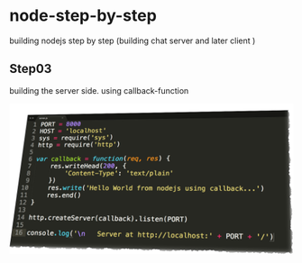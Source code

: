 node-step-by-step
=================

building nodejs step by step (building chat server and later client )


## Step03 

building the server side.
using callback-function

<img src="info.png" >


